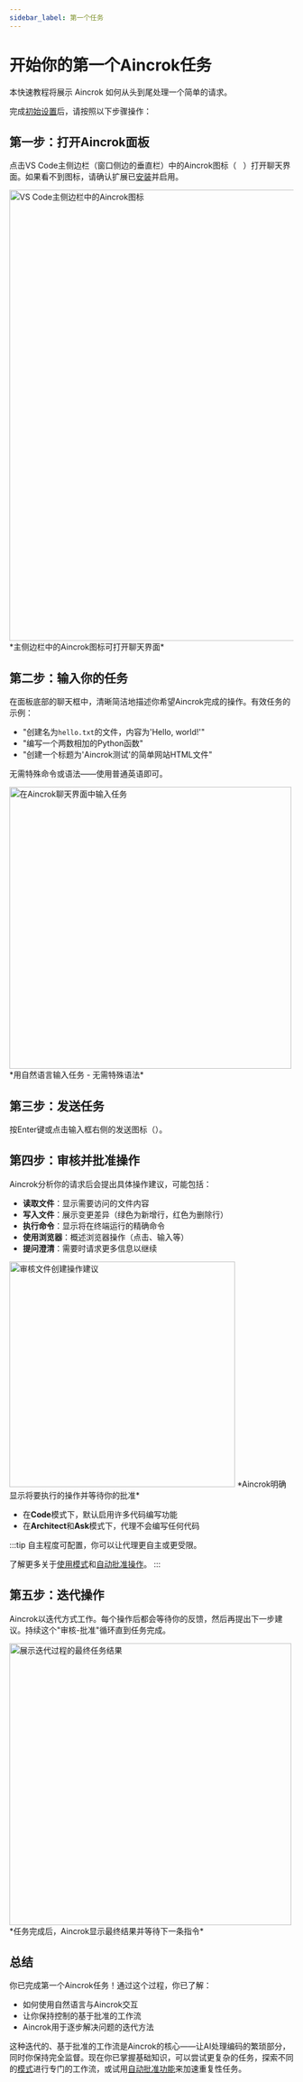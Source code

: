 ```yaml
---
sidebar_label: 第一个任务
---
```


# 开始你的第一个Aincrok任务

本快速教程将展示 Aincrok 如何从头到尾处理一个简单的请求。

完成[初始设置](/getting-started/setting-up)后，请按照以下步骤操作：

## 第一步：打开Aincrok面板

点击VS Code主侧边栏（窗口侧边的垂直栏）中的Aincrok图标（<img src="/img/aincrok-icon.svg" width="12" />）打开聊天界面。如果看不到图标，请确认扩展已[安装](/getting-started/installing)并启用。

<img src="/img/your-first-task/your-first-task.png" alt="VS Code主侧边栏中的Aincrok图标" width="800" />
*主侧边栏中的Aincrok图标可打开聊天界面*

## 第二步：输入你的任务

在面板底部的聊天框中，清晰简洁地描述你希望Aincrok完成的操作。有效任务的示例：

- "创建名为`hello.txt`的文件，内容为'Hello, world!'"
- "编写一个两数相加的Python函数"
- "创建一个标题为'Aincrok测试'的简单网站HTML文件"

无需特殊命令或语法——使用普通英语即可。

<img src="/img/your-first-task/your-first-task-6.png" alt="在Aincrok聊天界面中输入任务" width="500" />
*用自然语言输入任务 - 无需特殊语法*

## 第三步：发送任务

按Enter键或点击输入框右侧的发送图标（<Codicon name="send" />）。

## 第四步：审核并批准操作

Aincrok分析你的请求后会提出具体操作建议，可能包括：

- **读取文件**：显示需要访问的文件内容
- **写入文件**：展示变更差异（绿色为新增行，红色为删除行）
- **执行命令**：显示将在终端运行的精确命令
- **使用浏览器**：概述浏览器操作（点击、输入等）
- **提问澄清**：需要时请求更多信息以继续

<img src="/img/your-first-task/your-first-task-7.png" alt="审核文件创建操作建议" width="400" />
*Aincrok明确显示将要执行的操作并等待你的批准*

- 在**Code**模式下，默认启用许多代码编写功能
- 在**Architect**和**Ask**模式下，代理不会编写任何代码

:::tip
自主程度可配置，你可以让代理更自主或更受限。

了解更多关于[使用模式](/basic-usage/using-modes)和[自动批准操作](/features/auto-approving-actions)。
:::

## 第五步：迭代操作

Aincrok以迭代方式工作。每个操作后都会等待你的反馈，然后再提出下一步建议。持续这个"审核-批准"循环直到任务完成。

<img src="/img/your-first-task/your-first-task-8.png" alt="展示迭代过程的最终任务结果" width="500" />
*任务完成后，Aincrok显示最终结果并等待下一条指令*

## 总结

你已完成第一个Aincrok任务！通过这个过程，你已了解：

- 如何使用自然语言与Aincrok交互
- 让你保持控制的基于批准的工作流
- Aincrok用于逐步解决问题的迭代方法

这种迭代的、基于批准的工作流是Aincrok的核心——让AI处理编码的繁琐部分，同时你保持完全监督。现在你已掌握基础知识，可以尝试更复杂的任务，探索不同的[模式](/basic-usage/using-modes)进行专门的工作流，或试用[自动批准功能](/features/auto-approving-actions)来加速重复性任务。
